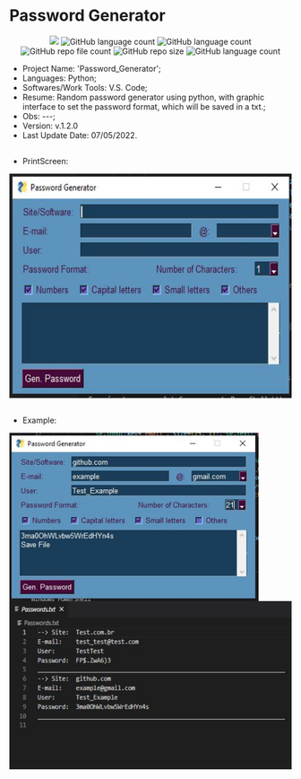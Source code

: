 # Password Generator

<p align="center">
  <img src="http://img.shields.io/static/v1?label=STATUS&message=Concluded&color=blue&style=flat"/>
  <img alt="GitHub language count" src="https://img.shields.io/github/languages/count/Rafa-KozAnd/Password_Generator">
  <img alt="GitHub language count" src="https://img.shields.io/github/languages/top/Rafa-KozAnd/Password_Generator">
  <img alt="GitHub repo file count" src="https://img.shields.io/github/directory-file-count/Rafa-KozAnd/Password_Generator">
  <img alt="GitHub repo size" src="https://img.shields.io/github/repo-size/Rafa-KozAnd/Password_Generator">
  <img alt="GitHub language count" src="https://img.shields.io/github/license/Rafa-KozAnd/Password_Generator">
</p>

- Project Name: 'Password_Generator';
- Languages: Python;
- Softwares/Work Tools: V.S. Code;
- Resume: Random password generator using python, with graphic interface to set the password format, which will be saved in a txt.;
- Obs: ---;
- Version: v.1.2.0
- Last Update Date: 07/05/2022.

##

- PrintScreen: 
<div>
  <img align="center" height="400" widht="400" src="/Print/Screen.jpg" />
</div><br>

- Example:
<div>
  <img align="center" height="300" widht="300" src="/Print/Test.jpg" />
  <img align="center" height="300" widht="300" src="/Print/Format.jpg" />
</div><br>
